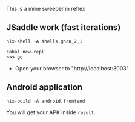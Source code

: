 This is a mine sweeper in reflex

## JSaddle work (fast iterations)

```shell
nix-shell -A shells.ghc8_2_1

cabal new-repl
>>> go
```

- Open your browser to "http://localhost:3003"

## Android application

```shell
nix-build -A android.frontend
```

You will get your APK inside `result`.

